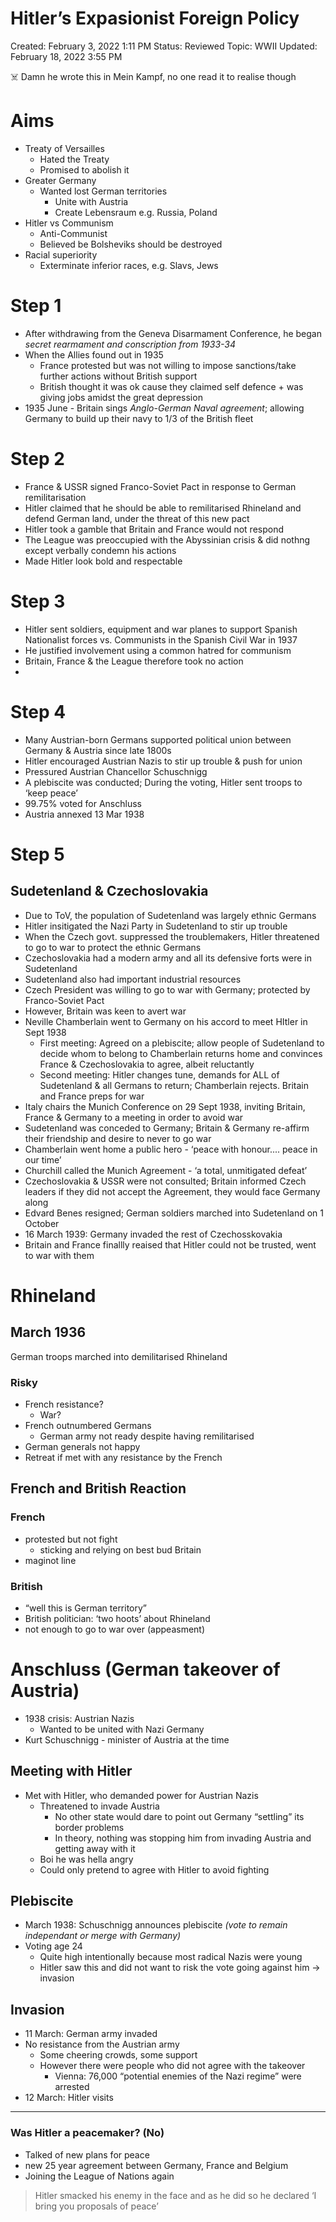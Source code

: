 # Hitler’s Expasionist Foreign Policy

Created: February 3, 2022 1:11 PM
Status: Reviewed
Topic: WWII
Updated: February 18, 2022 3:55 PM

<aside>
☠️ Damn he wrote this in Mein Kampf, no one read it to realise though

</aside>

# Aims

- Treaty of Versailles
    - Hated the Treaty
    - Promised to abolish it
- Greater Germany
    - Wanted lost German territories
        - Unite with Austria
        - Create Lebensraum e.g. Russia, Poland
- Hitler vs Communism
    - Anti-Communist
    - Believed be Bolsheviks should be destroyed
- Racial superiority
    - Exterminate inferior races, e.g. Slavs, Jews

# Step 1

- After withdrawing from the Geneva Disarmament Conference, he began *secret rearmament and conscription from 1933-34*
- When the Allies found out in 1935
    - France protested but was not willing to impose sanctions/take further actions without British support
    - British thought it was ok cause they claimed self defence + was giving jobs amidst the great depression
- 1935 June - Britain sings *Anglo-German Naval agreement*; allowing Germany to build up their navy to 1/3 of the British fleet

# Step 2

- France & USSR signed Franco-Soviet Pact in response to German remilitarisation
- Hitler claimed that he should be able to remilitarised Rhineland and defend German land, under the threat of this new pact
- Hitler took a gamble that Britain and France would not respond
- The League was preoccupied with the Abyssinian crisis & did nothng except verbally condemn his actions
- Made Hitler look bold and respectable

# Step 3

- Hitler sent soldiers, equipment and war planes to support Spanish Nationalist forces vs. Communists in the Spanish Civil War in 1937
- He justified involvement using a common hatred for communism
- Britain, France & the League therefore took no action
- 

# Step 4

- Many Austrian-born Germans supported political union between Germany & Austria since late 1800s
- Hitler encouraged Austrian Nazis to stir up trouble & push for union
- Pressured Austrian Chancellor Schuschnigg
- A plebiscite was conducted; During the voting, Hitler sent troops to ‘keep peace’
- 99.75% voted for Anschluss
- Austria annexed 13 Mar 1938

# Step 5

## Sudetenland & Czechoslovakia

- Due to ToV, the population of Sudetenland was largely ethnic Germans
- Hitler insitigated the Nazi Party in Sudetenland to stir up trouble
- When the Czech govt. suppressed the troublemakers, Hitler threatened to go to war to protect the ethnic Germans
- Czechoslovakia had a modern army and all its defensive forts were in Sudetenland
- Sudetenland also had important industrial resources
- Czech President was willing to go to war with Germany; protected by Franco-Soviet Pact
- However, Britain was keen to avert war
- Neville Chamberlain went to Germany on his accord to meet HItler in Sept 1938
    - First meeting: Agreed on a plebiscite; allow people of Sudetenland to decide whom to belong to
    Chamberlain returns home and convinces France & Czechoslovakia to agree, albeit reluctantly
    - Second meeting: Hitler changes tune, demands for ALL of Sudetenland & all Germans to return;
    Chamberlain rejects. Britain and France preps for war
- Italy chairs the Munich Conference on 29 Sept 1938, inviting Britain, France & Germany to a meeting in order to avoid war
- Sudetenland was conceded to Germany; Britain & Germany re-affirm their friendship and desire to never to go war
- Chamberlain went home a public hero - ‘peace with honour.... peace in our time’
- Churchill called the Munich Agreement - ‘a total, unmitigated defeat’
- Czechoslovakia & USSR were not consulted; Britain informed Czech leaders if they did not accept the Agreement, they would face Germany along
- Edvard Benes resigned; German soldiers marched into Sudetenland on 1 October
- 16 March 1939: Germany invaded the rest of Czechosskovakia
- Britain and France finallly reaised that Hitler could not be trusted, went to war with them

# Rhineland

## March 1936

German troops marched into demilitarised Rhineland

### Risky

- French resistance?
    - War?
- French outnumbered Germans
    - German army not ready despite having remilitarised
- German generals not happy
- Retreat if met with any resistance by the French

## French and British Reaction

### French

- protested but not fight
    - sticking and relying on best bud Britain
- maginot line

### British

- “well this is German territory”
- British politician: ‘two hoots’ about Rhineland
- not enough to go to war over (appeasment)

# Anschluss (German takeover of Austria)

- 1938 crisis: Austrian Nazis
    - Wanted to be united with Nazi Germany
- Kurt Schuschnigg - minister of Austria at the time

## Meeting with Hitler

- Met with Hitler, who demanded power for Austrian Nazis
    - Threatened to invade Austria
        - No other state would dare to point out Germany “settling” its border problems
        - In theory, nothing was stopping him from invading Austria and getting away with it
    - Boi he was hella angry
    - Could only pretend to agree with Hitler to avoid fighting

## Plebiscite

- March 1938: Schuschnigg announces plebiscite *(vote to remain independant or merge with Germany)*
- Voting age 24
    - Quite high intentionally because most radical Nazis were young
    - Hitler saw this and did not want to risk the vote going against him → invasion

## Invasion

- 11 March: German army invaded
- No resistance from the Austrian army
    - Some cheering crowds, some support
    - However there were people who did not agree with the takeover
        - Vienna: 76,000 “potential enemies of the Nazi regime” were arrested
- 12 March: Hitler visits

---

### Was Hitler a peacemaker? (No)

- Talked of new plans for peace
- new 25 year agreement between Germany, France and Belgium
- Joining the League of Nations again

> Hitler smacked his enemy in the face and as he did so he declared ‘I bring you proposals of peace’
>